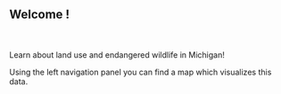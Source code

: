 ## Welcome !
<br><br>
Learn about land use and endangered wildlife in Michigan!

Using the left navigation panel you can find a map which visualizes this data.

